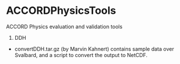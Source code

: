 # ACCORDPhysicsTools
ACCORD Physics evaluation and validation tools

1. DDH
- convertDDH.tar.gz (by Marvin Kahnert) contains sample data over Svalbard, and a script to convert the output to NetCDF.

